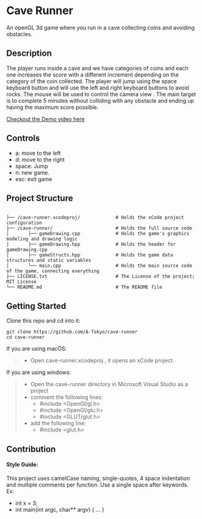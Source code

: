 # Cave Runner
An openGL 3d game where you run in a cave collecting coins and avoiding obstacles.

## Description
The player runs inside a cave and we have categories of coins and each one increases the score with a different increment depending on the category of the coin collected.
The player will jump using the space keyboard button and will use the left and right keyboard buttons to avoid rocks.
The mouse will be used to control the camera view .
The main target is to complete 5 minutes without colliding with any obstacle and ending up having the maximum score possible.

[Checkout the Demo video here](https://github.com/A-Tokyo/cave-runner/raw/master/Cave%20Runner%20Demo.mp4)

## Controls
* a: move to the left
* d: move to the right
* space: Jump
* n: new game.
* esc: exit game

## Project Structure
```shell

├── /cave-runner.xcodeproj/             # Holds the xCode project configuration
├── /cave-runner/                       # Holds the full source code
│       ├── gameDrawing.cpp             # Holds the game's graphics modeling and drawing logic
│       ├── gameDrawing.hpp             # Holds the header for gameDrawing.cpp
│       ├── gameStructs.hpp             # Holds the game data structures and static variables
│       └── main.cpp                    # Holds the main source code of the game, connecting everything
├── LICENSE.txt                         # The License of the project; MIT License
└── README.md                           # The README file

```

## Getting Started
Clone this repo and cd into it:
```
git clone https://github.com/A-Tokyo/cave-runner
cd cave-runner
```
If you are using macOS:

>    - Open cave-runner.xcodeproj , it opens an xCode project.

If you are using windows:

>    - Open the cave-runner directory in Microsoft Visual Studio as a project
>    - comment the following lines:
>       * #include \<OpenGl/gl.h>
>       * #include \<OpenGl/glu.h>
>       * #include \<GLUT/glut.h>
>    - add the following line:
>       * #include \<glut.h>

## Contribution
#### Style Guide:
  This project uses camelCase naming, single-quotes, 4 space indentation and multiple comments per function.
  Use a single space after keywords.<br/>Ex:
* int x = 3;
* int main(int argc, char** argv) { ... }    
